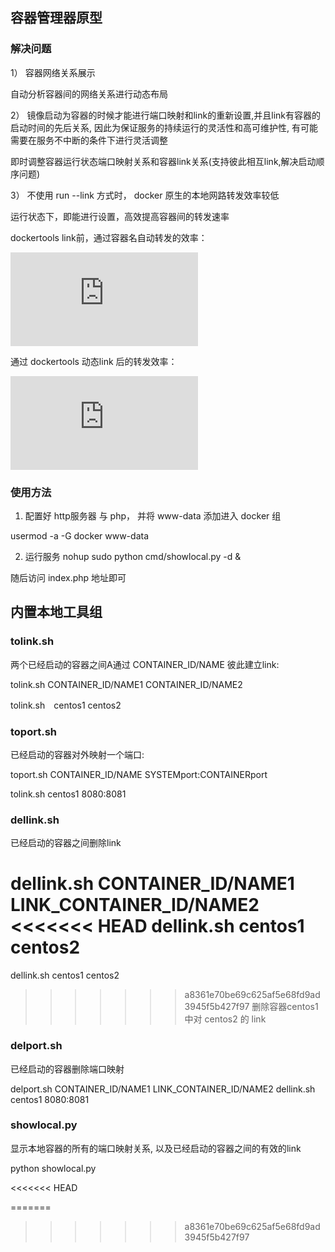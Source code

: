 

## 容器管理器原型

### 解决问题

1） 容器网络关系展示

自动分析容器间的网络关系进行动态布局

2） 镜像启动为容器的时候才能进行端口映射和link的重新设置,并且link有容器的启动时间的先后关系, 因此为保证服务的持续运行的灵活性和高可维护性, 有可能需要在服务不中断的条件下进行灵活调整

即时调整容器运行状态端口映射关系和容器link关系(支持彼此相互link,解决启动顺序问题)

3） 不使用 run --link 方式时， docker 原生的本地网路转发效率较低

运行状态下，即能进行设置，高效提高容器间的转发速率

dockertools link前，通过容器名自动转发的效率：

![image](http://callisto.ngrok.cc/wiki/lib/exe/fetch.php?w=300&tok=c5b2bc&media=232725438.jpg)

 通过 dockertools 动态link 后的转发效率：
 
![image](http://callisto.ngrok.cc/wiki/lib/exe/fetch.php?w=300&tok=73f485&media=674420238.jpg)


### 使用方法

1) 配置好 http服务器 与 php， 并将 www-data 添加进入 docker 组

usermod -a -G docker www-data

2) 运行服务
nohup sudo python cmd/showlocal.py -d &

随后访问 index.php 地址即可


## 内置本地工具组

### tolink.sh

两个已经启动的容器之间A通过 CONTAINER_ID/NAME 彼此建立link:

tolink.sh  CONTAINER_ID/NAME1  CONTAINER_ID/NAME2

tolink.sh　centos1 centos2

### toport.sh

已经启动的容器对外映射一个端口:

toport.sh  CONTAINER_ID/NAME  SYSTEMport:CONTAINERport

tolink.sh  centos1 8080:8081

### dellink.sh

已经启动的容器之间删除link

dellink.sh  CONTAINER_ID/NAME1  LINK_CONTAINER_ID/NAME2
<<<<<<< HEAD
dellink.sh  centos1  centos2
=======
dellink.sh  centos1  centos2   
>>>>>>> a8361e70be69c625af5e68fd9ad3945f5b427f97
删除容器centos1 中对 centos2 的 link


### delport.sh

已经启动的容器删除端口映射

delport.sh CONTAINER_ID/NAME1  LINK_CONTAINER_ID/NAME2
dellink.sh  centos1 8080:8081

### showlocal.py

显示本地容器的所有的端口映射关系, 以及已经启动的容器之间的有效的link

python showlocal.py




<<<<<<< HEAD

=======
>>>>>>> a8361e70be69c625af5e68fd9ad3945f5b427f97
